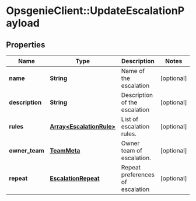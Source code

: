 # OpsgenieClient::UpdateEscalationPayload

## Properties
Name | Type | Description | Notes
------------ | ------------- | ------------- | -------------
**name** | **String** | Name of the escalation | [optional] 
**description** | **String** | Description of the escalation | [optional] 
**rules** | [**Array&lt;EscalationRule&gt;**](EscalationRule.md) | List of escalation rules. | [optional] 
**owner_team** | [**TeamMeta**](TeamMeta.md) | Owner team of escalation. | [optional] 
**repeat** | [**EscalationRepeat**](EscalationRepeat.md) | Repeat preferences of escalation | [optional] 


